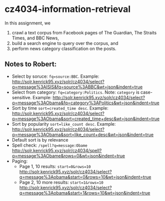 # cz4034-information-retrieval

In this assignment, we <br />
1) crawl a text corpus from Facebook pages of The Guardian, The Straits Times, and BBC News, <br />
2) build a search engine to query over the corpus, and <br />
3) perform news category classification on the posts. <br />


## Notes to Robert:
- Select by soruce: `fq=source:BBC`. Example: http://solr.kenrick95.xyz/solr/cz4034/select?q=message%3AISIS&fq=source%3ABBC&wt=json&indent=true
- Select from category: `fq=category:Politics`. Note: `category` is case-sensitive. Example: http://solr.kenrick95.xyz/solr/cz4034/select?q=message%3AObama&fq=category%3APolitics&wt=json&indent=true
- Sort by time `sort=created_time desc`. Example: http://solr.kenrick95.xyz/solr/cz4034/select?q=message%3AObama&sort=created_time+desc&wt=json&indent=true
- Sort by popularity `sort=like_count desc`. Example: http://solr.kenrick95.xyz/solr/cz4034/select?q=message%3AObama&sort=like_count+desc&wt=json&indent=true
- Default sort is by relevance
- Spell check: `/spell?q=message:Obame` http://solr.kenrick95.xyz/solr/cz4034/spell?q=message%3AObame&rows=0&wt=json&indent=true
- Paging:
  - Page 1, 10 results: `start=0&rows=10` http://solr.kenrick95.xyz/solr/cz4034/select?q=message%3Aobama&start=0&rows=10&wt=json&indent=true
  - Page 2, 10 more results: `start=1&rows=10` http://solr.kenrick95.xyz/solr/cz4034/select?q=message%3Aobama&start=1&rows=10&wt=json&indent=true
